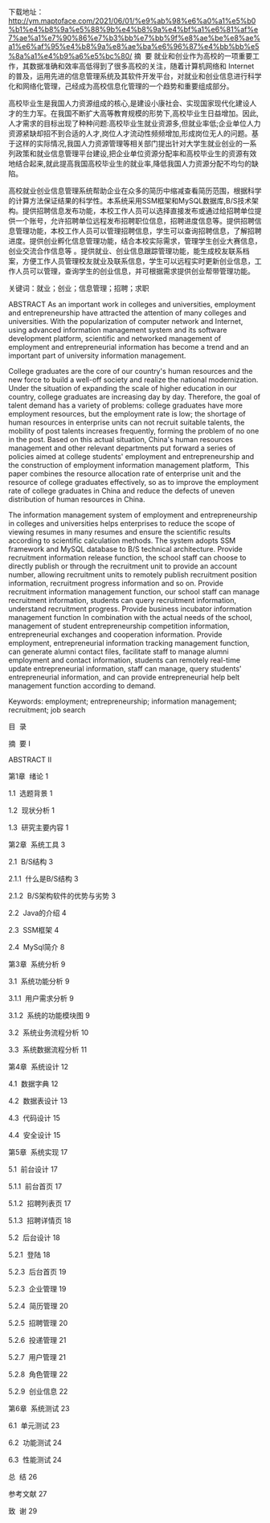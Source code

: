 下载地址：http://ym.maptoface.com/2021/06/01/%e9%ab%98%e6%a0%a1%e5%b0%b1%e4%b8%9a%e5%88%9b%e4%b8%9a%e4%bf%a1%e6%81%af%e7%ae%a1%e7%90%86%e7%b3%bb%e7%bb%9f%e8%ae%be%e8%ae%a1%e6%af%95%e4%b8%9a%e8%ae%ba%e6%96%87%e4%bb%bb%e5%8a%a1%e4%b9%a6%e5%bc%80/
摘  要
就业和创业作为高校的一项重要工作，其数据准确和效率高低得到了很多高校的关注，随着计算机网络和 Internet 的普及，运用先进的信息管理系统及其软件开发平台，对就业和创业信息进行科学化和网络化管理，己经成为高校信息化管理的一个趋势和重要组成部分。

高校毕业生是我国人力资源组成的核心,是建设小康社会、实现国家现代化建设人才的生力军。在我国不断扩大高等教育规模的形势下,高校毕业生日益增加。因此,人才需求的目标出现了种种问题:高校毕业生就业资源多,但就业率低;企业单位人力资源紧缺却招不到合适的人才,岗位人才流动性频频增加,形成岗位无人的问题。基于这样的实际情况,我国人力资源管理等相关部门提出针对大学生就业创业的一系列政策和就业信息管理平台建设,把企业单位资源分配率和高校毕业生的资源有效地结合起来,就此提高我国高校毕业生的就业率,降低我国人力资源分配不均匀的缺陷。

高校就业创业信息管理系统帮助企业在众多的简历中缩减查看简历范围，根据科学的计算方法保证结果的科学性。本系统采用SSM框架和MySQL数据库,B/S技术架构。提供招聘信息发布功能，本校工作人员可以选择直接发布或通过给招聘单位提供一个账号，允许招聘单位远程发布招聘职位信息，招聘进度信息等。提供招聘信息管理功能，本校工作人员可以管理招聘信息，学生可以查询招聘信息，了解招聘进度。提供创业孵化信息管理功能，结合本校实际需求，管理学生创业大赛信息，创业交流合作信息等 。提供就业、创业信息跟踪管理功能，能生成校友联系档案，方便工作人员管理校友就业及联系信息，学生可以远程实时更新创业信息，工作人员可以管理，查询学生的创业信息，并可根据需求提供创业帮带管理功能。

关键词：就业；创业；信息管理；招聘；求职



ABSTRACT
As an important work in colleges and universities, employment and entrepreneurship have attracted the attention of many colleges and universities. With the popularization of computer network and Internet, using advanced information management system and its software development platform, scientific and networked management of employment and entrepreneurial information has become a trend and an important part of university information management.

College graduates are the core of our country's human resources and the new force to build a well-off society and realize the national modernization. Under the situation of expanding the scale of higher education in our country, college graduates are increasing day by day. Therefore, the goal of talent demand has a variety of problems: college graduates have more employment resources, but the employment rate is low; the shortage of human resources in enterprise units can not recruit suitable talents, the mobility of post talents increases frequently, forming the problem of no one in the post. Based on this actual situation, China's human resources management and other relevant departments put forward a series of policies aimed at college students' employment and entrepreneurship and the construction of employment information management platform,  This paper combines the resource allocation rate of enterprise unit and the resource of college graduates effectively, so as to improve the employment rate of college graduates in China and reduce the defects of uneven distribution of human resources in China.

The information management system of employment and entrepreneurship in colleges and universities helps enterprises to reduce the scope of viewing resumes in many resumes and ensure the scientific results according to scientific calculation methods. The system adopts SSM framework and MySQL database to B/S technical architecture. Provide recruitment information release function, the school staff can choose to directly publish or through the recruitment unit to provide an account number, allowing recruitment units to remotely publish recruitment position information, recruitment progress information and so on. Provide recruitment information management function, our school staff can manage recruitment information, students can query recruitment information, understand recruitment progress. Provide business incubator information management function In combination with the actual needs of the school, management of student entrepreneurship competition information, entrepreneurial exchanges and cooperation information. Provide employment, entrepreneurial information tracking management function, can generate alumni contact files, facilitate staff to manage alumni employment and contact information, students can remotely real-time update entrepreneurial information, staff can manage, query students' entrepreneurial information, and can provide entrepreneurial help belt management function according to demand.

Keywords: employment; entrepreneurship; information management; recruitment; job search



目  录

摘  要 I

ABSTRACT II

第1章  绪论 1

1.1  选题背景 1

1.2  现状分析 1

1.3  研究主要内容 1

第2章  系统工具 3

2.1  B/S结构 3

2.1.1  什么是B/S结构 3

2.1.2  B/S架构软件的优势与劣势 3

2.2  Java的介绍 4

2.3  SSM框架 4

2.4  MySql简介 8

第3章  系统分析 9

3.1  系统功能分析 9

3.1.1  用户需求分析 9

3.1.2  系统的功能模块图 9

3.2  系统业务流程分析 10

3.3  系统数据流程分析 11

第4章  系统设计 12

4.1  数据字典 12

4.2  数据表设计 13

4.3  代码设计 15

4.4  安全设计 15

第5章  系统实现 17

5.1  前台设计 17

5.1.1  前台首页 17

5.1.2  招聘列表页 17

5.1.3  招聘详情页 18

5.2  后台设计 18

5.2.1  登陆 18

5.2.3  后台首页 19

5.2.3  企业管理 19

5.2.4  简历管理 20

5.2.5  招聘管理 20

5.2.6  投递管理 21

5.2.7  用户管理 21

5.2.8  角色管理 22

5.2.9  创业信息 22

第6章  系统测试 23

6.1  单元测试 23

6.2  功能测试 24

6.3  性能测试 24

总  结 26

参考文献 27

致  谢 29

                 

